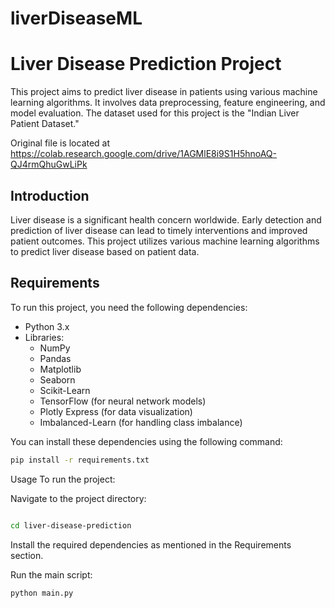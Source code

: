 # liverDiseaseML
# Liver Disease Prediction Project

This project aims to predict liver disease in patients using various machine learning algorithms. It involves data preprocessing, feature engineering, and model evaluation. The dataset used for this project is the "Indian Liver Patient Dataset."

Original file is located at
    https://colab.research.google.com/drive/1AGMlE8i9S1H5hnoAQ-QJ4rmQhuGwLiPk

    

## Introduction

Liver disease is a significant health concern worldwide. Early detection and prediction of liver disease can lead to timely interventions and improved patient outcomes. This project utilizes various machine learning algorithms to predict liver disease based on patient data.

## Requirements

To run this project, you need the following dependencies:

- Python 3.x
- Libraries:
  - NumPy
  - Pandas
  - Matplotlib
  - Seaborn
  - Scikit-Learn
  - TensorFlow (for neural network models)
  - Plotly Express (for data visualization)
  - Imbalanced-Learn (for handling class imbalance)

You can install these dependencies using the following command:

```bash
pip install -r requirements.txt
```


Usage
To run the project:

Navigate to the project directory:
```bash

cd liver-disease-prediction
```
Install the required dependencies as mentioned in the Requirements section.

Run the main script:
```bash
python main.py
```
